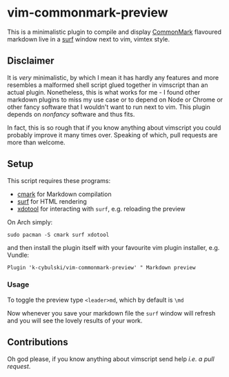 # vim-commonmark-preview
This is a minimalistic plugin to compile and display
[CommonMark](https://github.com/commonmark/cmark) flavoured markdown live in a
[surf](https://surf.suckless.org/) window next to vim, vimtex style. 

## Disclaimer
It is _very_ minimalistic, by which I mean it has hardly any features and more
resembles a malformed shell script glued together in vimscript than an actual plugin.
Nonetheless, this is what works for me - I found other markdown plugins to miss my
use case or to depend on Node or Chrome or other fancy software that I wouldn't want
to run next to vim. This plugin depends on _nonfancy_ software and thus fits.

In fact, this is so rough that if you know anything about vimscript you could
probably improve it many times over. Speaking of which, pull requests are more than
welcome.

## Setup
This script requires these programs:
  - [cmark](https://github.com/commonmark/cmark) for Markdown compilation
  - [surf](https://surf.suckless.org/) for HTML rendering
  - [xdotool](https://github.com/jordansissel/xdotool) for interacting with `surf`,
    e.g. reloading the preview

On Arch simply:
```
sudo pacman -S cmark surf xdotool
```
and then install the plugin itself with your favourite vim plugin installer, e.g.
Vundle:
```
Plugin 'k-cybulski/vim-commonmark-preview' " Markdown preview
```

### Usage
To toggle the preview type `<leader>md`, which by default is `\md`

Now whenever you save your markdown file the `surf` window will refresh and you will
see the lovely results of your work.

## Contributions
Oh god please, if you know anything about vimscript send help _i.e. a pull request_.
